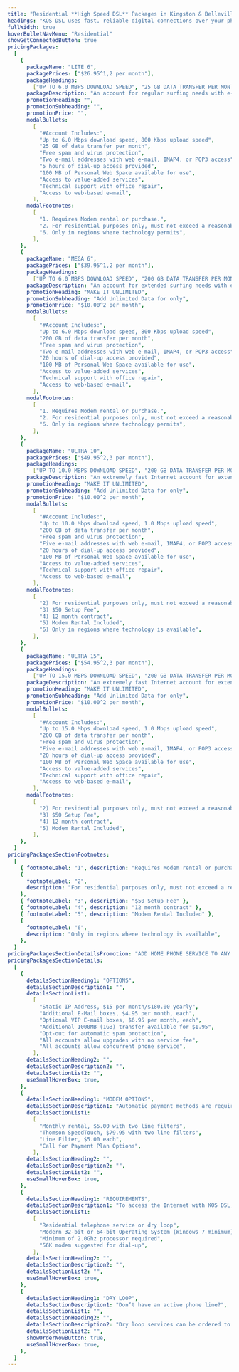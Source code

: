 ```yaml
---
title: "Residential **High Speed DSL** Packages in Kingston & Belleville, Ontario"
headings: "KOS DSL uses fast, reliable digital connections over your phone circuit, to let you talk on the phone and use the Internet at the same time. Ask about dry loop services, if you do not have an active phone line."
fullWidth: true
hoverBulletNavMenu: "Residential"
showGetConnectedButton: true
pricingPackages:
  [
    {
      packageName: "LITE 6",
      packagePrices: ["$26.95^1,2 per month"],
      packageHeadings:
        ["UP TO 6.0 MBPS DOWNLOAD SPEED", "25 GB DATA TRANSFER PER MONTH"],
      packageDescription: "An account for regular surfing needs with e-mail, browsing and general Internet usage. Better than most “lite” plans because this service operates at full DSL speed!",
      promotionHeading: "",
      promotionSubheading: "",
      promotionPrice: "",
      modalBullets:
        [
          "#Account Includes:",
          "Up to 6.0 Mbps download speed, 800 Kbps upload speed",
          "25 GB of data transfer per month",
          "Free spam and virus protection",
          "Two e-mail addresses with web e-mail, IMAP4, or POP3 access",
          "5 hours of dial-up access provided",
          "100 MB of Personal Web Space available for use",
          "Access to value-added services",
          "Technical support with office repair",
          "Access to web-based e-mail",
        ],
      modalFootnotes:
        [
          "1. Requires Modem rental or purchase.",
          "2. For residential purposes only, must not exceed a reasonable amount of usage",
          "6. Only in regions where technology permits",
        ],
    },
    {
      packageName: "MEGA 6",
      packagePrices: ["$39.95^1,2 per month"],
      packageHeadings:
        ["UP TO 6.0 MBPS DOWNLOAD SPEED", "200 GB DATA TRANSFER PER MONTH"],
      packageDescription: "An account for extended surfing needs with e-mail, browsing and general Internet usage. An excellent plan for occasional large downloads and supporting multiple users in a home.",
      promotionHeading: "MAKE IT UNLIMITED",
      promotionSubheading: "Add Unlimited Data for only",
      promotionPrice: "$10.00^2 per month",
      modalBullets:
        [
          "#Account Includes:",
          "Up to 6.0 Mbps download speed, 800 Kbps upload speed",
          "200 GB of data transfer per month",
          "Free spam and virus protection",
          "Two e-mail addresses with web e-mail, IMAP4, or POP3 access",
          "20 hours of dial-up access provided",
          "100 MB of Personal Web Space available for use",
          "Access to value-added services",
          "Technical support with office repair",
          "Access to web-based e-mail",
        ],
      modalFootnotes:
        [
          "1. Requires Modem rental or purchase.",
          "2. For residential purposes only, must not exceed a reasonable amount of usage",
          "6. Only in regions where technology permits",
        ],
    },
    {
      packageName: "ULTRA 10",
      packagePrices: ["$49.95^2,3 per month"],
      packageHeadings:
        ["UP TO 10.0 MBPS DOWNLOAD SPEED", "200 GB DATA TRANSFER PER MONTH"],
      packageDescription: "An extremely fast Internet account for extended surfing needs with e-mail, browsing and general Internet usage. An excellent plan for large downloads, video and supporting multiple users in a home.",
      promotionHeading: "MAKE IT UNLIMITED",
      promotionSubheading: "Add Unlimited Data for only",
      promotionPrice: "$10.00^2 per month",
      modalBullets:
        [
          "#Account Includes:",
          "Up to 10.0 Mbps download speed, 1.0 Mbps upload speed",
          "200 GB of data transfer per month",
          "Free spam and virus protection",
          "Five e-mail addresses with web e-mail, IMAP4, or POP3 access",
          "20 hours of dial-up access provided",
          "100 MB of Personal Web Space available for use",
          "Access to value-added services",
          "Technical support with office repair",
          "Access to web-based e-mail",
        ],
      modalFootnotes:
        [
          "2) For residential purposes only, must not exceed a reasonable amount of usage",
          "3) $50 Setup Fee",
          "4) 12 month contract",
          "5) Modem Rental Included",
          "6) Only in regions where technology is available",
        ],
    },
    {
      packageName: "ULTRA 15",
      packagePrices: ["$54.95^2,3 per month"],
      packageHeadings:
        ["UP TO 15.0 MBPS DOWNLOAD SPEED", "200 GB DATA TRANSFER PER MONTH"],
      packageDescription: "An extremely fast Internet account for extended surfing needs with e-mail, browsing and general Internet usage.An excellent plan for large downloads, video and supporting multiple users in a home.",
      promotionHeading: "MAKE IT UNLIMITED",
      promotionSubheading: "Add Unlimited Data for only",
      promotionPrice: "$10.00^2 per month",
      modalBullets:
        [
          "#Account Includes:",
          "Up to 15.0 Mbps download speed, 1.0 Mbps upload speed",
          "200 GB of data transfer per month",
          "Free spam and virus protection",
          "Five e-mail addresses with web e-mail, IMAP4, or POP3 access",
          "20 hours of dial-up access provided",
          "100 MB of Personal Web Space available for use",
          "Access to value-added services",
          "Technical support with office repair",
          "Access to web-based e-mail",
        ],
      modalFootnotes:
        [
          "2) For residential purposes only, must not exceed a reasonable amount of usage",
          "3) $50 Setup Fee",
          "4) 12 month contract",
          "5) Modem Rental Included",
        ],
    },
  ]
pricingPackagesSectionFootnotes:
  [
    { footnoteLabel: "1", description: "Requires Modem rental or purchase." },
    {
      footnoteLabel: "2",
      description: "For residential purposes only, must not exceed a reasonable amount of usage",
    },
    { footnoteLabel: "3", description: "$50 Setup Fee" },
    { footnoteLabel: "4", description: "12 month contract" },
    { footnoteLabel: "5", description: "Modem Rental Included" },
    {
      footnoteLabel: "6",
      description: "Only in regions where technology is available",
    },
  ]
pricingPackagesSectionDetailsPromotion: "ADD HOME PHONE SERVICE TO ANY HIGH SPEED INTERNET PACKAGE FOR $9.95 / month"
pricingPackagesSectionDetails:
  [
    {
      detailsSectionHeading1: "OPTIONS",
      detailsSectionDescription1: "",
      detailsSectionList1:
        [
          "Static IP Address, $15 per month/$180.00 yearly",
          "Additional E-Mail boxes, $4.95 per month, each",
          "Optional VIP E-mail boxes, $6.95 per month, each",
          "Additional 1000MB (1GB) transfer available for $1.95",
          "Opt-out for automatic spam protection",
          "All accounts allow upgrades with no service fee",
          "All accounts allow concurrent phone service",
        ],
      detailsSectionHeading2: "",
      detailsSectionDescription2: "",
      detailsSectionList2: "",
      useSmallHoverBox: true,
    },
    {
      detailsSectionHeading1: "MODEM OPTIONS",
      detailsSectionDescription1: "Automatic payment methods are required.",
      detailsSectionList1:
        [
          "Monthly rental, $5.00 with two line filters",
          "Thomson SpeedTouch, $79.95 with two line filters",
          "Line Filter, $5.00 each",
          "Call for Payment Plan Options",
        ],
      detailsSectionHeading2: "",
      detailsSectionDescription2: "",
      detailsSectionList2: "",
      useSmallHoverBox: true,
    },
    {
      detailsSectionHeading1: "REQUIREMENTS",
      detailsSectionDescription1: "To access the Internet with KOS DSL, you will need:",
      detailsSectionList1:
        [
          "Residential telephone service or dry loop",
          "Modern 32-bit or 64-bit Operating System (Windows 7 minimum)",
          "Minimum of 2.0Ghz processor required",
          "56K modem suggested for dial-up",
        ],
      detailsSectionHeading2: "",
      detailsSectionDescription2: "",
      detailsSectionList2: "",
      useSmallHoverBox: true,
    },
    {
      detailsSectionHeading1: "DRY LOOP",
      detailsSectionDescription1: "Don’t have an active phone line?",
      detailsSectionList1: "",
      detailsSectionHeading2: "",
      detailsSectionDescription2: "Dry loop services can be ordered to provide high speed internet services. A one time setup fee $90.65 plus a monthly rate band cost depending on your area.",
      detailsSectionList2: "",
      showOrderNowButton: true,
      useSmallHoverBox: true,
    },
  ]
---
```


